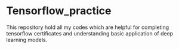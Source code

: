 # Tensorflow_practice
This repository hold all my codes which are helpful for completing tensorflow certificates and understanding basic application of deep learning models. 
